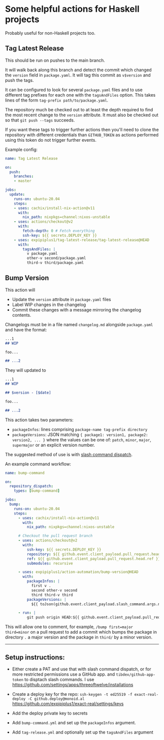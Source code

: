 # Some helpful actions for Haskell projects

Probably useful for non-Haskell projects too.

## Tag Latest Release

This should be run on pushes to the main branch.

It will walk back along this branch and detect the commit which changed the
`version` field in `package.yaml`. It will tag this commit as `v$version` and
push the tags.

It can be configured to look for several `package.yaml` files and to use
different tag prefixes for each one with the `tagsAndFiles` option. This takes
lines of the form `tag-prefix path/to/package.yaml`.

The repository much be checked out to at least the depth required to find the
most recent change to the `version` attribute. It must also be checked out so
that `git push --tags` succeeds.

If you want these tags to trigger further actions then you'll need to clone the
repository with different credentials than `GITHUB_TOKEN` as actions performed
using this token do not trigger further events.

Example config:

```yaml
name: Tag Latest Release

on:
  push:
    branches:
    - master

jobs:
  update:
    runs-on: ubuntu-20.04
    steps:
    - uses: cachix/install-nix-action@v11
      with:
        nix_path: nixpkgs=channel:nixos-unstable
    - uses: actions/checkout@v2
      with:
        fetch-depth: 0 # Fetch everything
        ssh-key: ${{ secrets.DEPLOY_KEY }}
    - uses: expipiplus1/tag-latest-release/tag-latest-release@HEAD
      with:
        tagsAndFiles: |
          v package.yaml
          other-v second/package.yaml
          third-v third/package.yaml

```

## Bump Version

This action will

- Update the `version` attribute in `package.yaml` files
- Label WIP changes in the changelog
- Commit these changes with a message mirroring the changelog contents.

Changelogs must be in a file named `changelog.md` alongside `package.yaml` and
have the format:

```markdown
...1
## WIP

foo...

## ...2
```

They will updated to

```markdown
...1
## WIP

## $version - [$date]

foo...

## ...2
```

This action takes two parameters:

- `packageInfos`: lines comprising `package-name tag-prefix directory`
- `packageVersions`: JSON matching `{ package1: version1, package2: version2, ... }`
  where the values can be one of: `patch`, `minor`, `major`, `supermajor` or an
  explicit version number.

The suggested method of use is with [slash command
dispatch](https://github.com/marketplace/actions/slash-command-dispatch).

An example command workflow:

```yaml
name: bump-command

on:
  repository_dispatch:
    types: [bump-command]

jobs:
  bump:
    runs-on: ubuntu-20.04
    steps:
      - uses: cachix/install-nix-action@v11
        with:
          nix_path: nixpkgs=channel:nixos-unstable

      # Checkout the pull request branch
      - uses: actions/checkout@v2
        with:
          ssh-key: ${{ secrets.DEPLOY_KEY }}
          repository: ${{ github.event.client_payload.pull_request.head.repo.full_name }}
          ref: ${{ github.event.client_payload.pull_request.head.ref }}
          submodules: recursive

      - uses: expipiplus1/action-automation/bump-version@HEAD
        with:
          packageInfos: |
            first v .
            second other-v second
            third third-v third
          packageVersions: |
            ${{ toJson(github.event.client_payload.slash_command.args.named) }}

      - run: |
          git push origin HEAD:${{ github.event.client_payload.pull_request.head.ref }}
```

This will allow one to comment, for example, `/bump first=major third=minor` on
a pull request to add a commit which bumps the package in directory `.` a major
version and the package in `third/` by a minor version.

-----------

## Setup instructions:

- Either create a PAT and use that with slash command dispatch, or for more
  restricted permissions use a GitHub app. and `tibdex/github-app-token` to
  disptach slash commands. I use
  https://github.com/settings/apps/threeoftwelve/installations

- Create a deploy key for the repo:
  `ssh-keygen -t ed25519 -f exact-real-deploy -C github.deploy@monoid.al`
  https://github.com/expipiplus1/exact-real/settings/keys

- Add the deploy private key to secrets

- Add `bump-command.yml` and set up the `packageInfos` argument.

- Add `tag-release.yml` and optionally set up the `tagsAndFiles` argument
